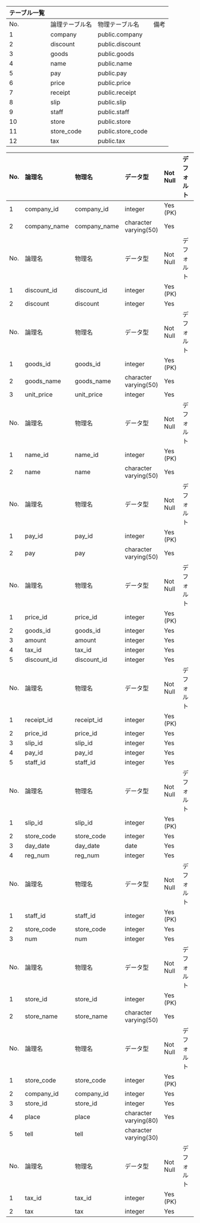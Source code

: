 |テーブル一覧| | | |
|:----|:----|:----|:----|
|No.|論理テーブル名|物理テーブル名|備考|
|1|company|public.company| |
|2|discount|public.discount| |
|3|goods|public.goods| |
|4|name|public.name| |
|5|pay|public.pay| |
|6|price|public.price| |
|7|receipt|public.receipt| |
|8|slip|public.slip| |
|9|staff|public.staff| |
|10|store|public.store| |
|11|store_code|public.store_code| |
|12|tax|public.tax| |

|No.|論理名|物理名|データ型|Not Null|デフォルト|備考|
|:----|:----|:----|:----|:----|:----|:----|
|1|company_id|company_id|integer|Yes (PK)| | |
|2|company_name|company_name|character varying(50)|Yes| | |
|No.|論理名|物理名|データ型|Not Null|デフォルト|備考|
|1|discount_id|discount_id|integer|Yes (PK)| | |
|2|discount|discount|integer|Yes| | |
|No.|論理名|物理名|データ型|Not Null|デフォルト|備考|
|1|goods_id|goods_id|integer|Yes (PK)| | |
|2|goods_name|goods_name|character varying(50)|Yes| | |
|3|unit_price|unit_price|integer|Yes| | |
|No.|論理名|物理名|データ型|Not Null|デフォルト|備考|
|1|name_id|name_id|integer|Yes (PK)| | |
|2|name|name|character varying(50)|Yes| | |
|No.|論理名|物理名|データ型|Not Null|デフォルト|備考|
|1|pay_id|pay_id|integer|Yes (PK)| | |
|2|pay|pay|character varying(50)|Yes| | |
|No.|論理名|物理名|データ型|Not Null|デフォルト|備考|
|1|price_id|price_id|integer|Yes (PK)| | |
|2|goods_id|goods_id|integer|Yes| | |
|3|amount|amount|integer|Yes| | |
|4|tax_id|tax_id|integer|Yes| | |
|5|discount_id|discount_id|integer|Yes| | |
|No.|論理名|物理名|データ型|Not Null|デフォルト|備考|
|1|receipt_id|receipt_id|integer|Yes (PK)| | |
|2|price_id|price_id|integer|Yes| | |
|3|slip_id|slip_id|integer|Yes| | |
|4|pay_id|pay_id|integer|Yes| | |
|5|staff_id|staff_id|integer|Yes| | |
|No.|論理名|物理名|データ型|Not Null|デフォルト|備考|
|1|slip_id|slip_id|integer|Yes (PK)| | |
|2|store_code|store_code|integer|Yes| | |
|3|day_date|day_date|date|Yes| | |
|4|reg_num|reg_num|integer|Yes| | |
|No.|論理名|物理名|データ型|Not Null|デフォルト|備考|
|1|staff_id|staff_id|integer|Yes (PK)| | |
|2|store_code|store_code|integer|Yes| | |
|3|num|num|integer|Yes| | |
|No.|論理名|物理名|データ型|Not Null|デフォルト|備考|
|1|store_id|store_id|integer|Yes (PK)| | |
|2|store_name|store_name|character varying(50)|Yes| | |
|No.|論理名|物理名|データ型|Not Null|デフォルト|備考|
|1|store_code|store_code|integer|Yes (PK)| | |
|2|company_id|company_id|integer|Yes| | |
|3|store_id|store_id|integer|Yes| | |
|4|place|place|character varying(80)|Yes| | |
|5|tell|tell|character varying(30)| | | |
|No.|論理名|物理名|データ型|Not Null|デフォルト|備考|
|1|tax_id|tax_id|integer|Yes (PK)| | |
|2|tax|tax|integer|Yes| | |


